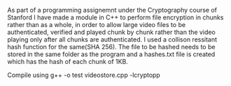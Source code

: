 As part of a programming assignemnt under the Cryptography course of Stanford I have made a module in C++ 
to perform file encryption in chunks rather than as a whole, in order to allow large video files to be authenticated,
verified and played chunk by chunk rather than the video playing only after all chunks are authenticated. I used a collison
ressitant hash function for the same(SHA 256). The file to be hashed needs to be stored in the same folder as the program 
and a hashes.txt file is created which has the hash of each chunk of 1KB.

Compile using  g++ -o test videostore.cpp -lcryptopp

